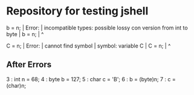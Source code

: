 # Repository for testing jshell

b = n;
|  Error:
|  incompatible types: possible lossy con
version from int to byte
|  b = n;
|      ^

C = n;
|  Error:
|  cannot find symbol
|    symbol:   variable C
|  C = n;
|  ^

## After Errors
   3 : int n = 68;
   4 : byte b = 127;
   5 : char c = 'B';
   6 : b = (byte)n;
   7 : c = (char)n;

